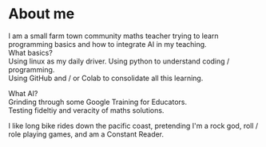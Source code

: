 # About me

I am a small farm town community maths teacher trying to learn programming basics and how to integrate AI in my teaching.  
What basics?  
    Using linux as my daily driver. 
    Using python to understand coding / programming.    
    Using GitHub and / or Colab to consolidate all this learning.
  
What AI?  
    Grinding through some Google Training for Educators.  
    Testing fideltiy and veracity of maths solutions.  
  
I like long bike rides down the pacific coast, pretending I'm a rock god, roll / role playing games, and am a Constant Reader.  


<!--
**stoic9-R/stoic9-R** is a ✨ _special_ ✨ repository because its `README.md` (this file) appears on your GitHub profile.

Here are some ideas to get you started:

- 🔭 I’m currently working on ...
- 🌱 I’m currently learning ...
- 👯 I’m looking to collaborate on ...
- 🤔 I’m looking for help with ...
- 💬 Ask me about ...
- 📫 How to reach me: ...
- 😄 Pronouns: ...
- ⚡ Fun fact: ...
-->
